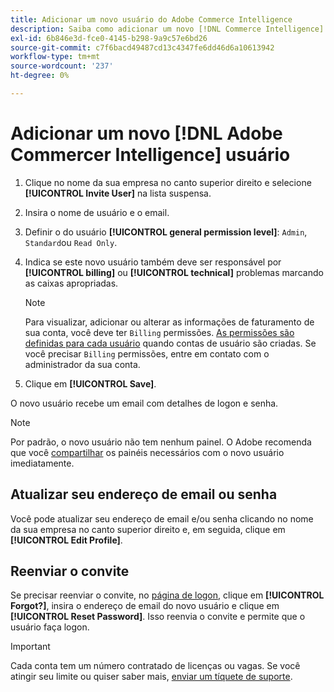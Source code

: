 ```yaml
---
title: Adicionar um novo usuário do Adobe Commerce Intelligence
description: Saiba como adicionar um novo [!DNL Commerce Intelligence] e como atualizar seu nome de usuário ou senha.
exl-id: 6b846e3d-fce0-4145-b298-9a9c57e6bd26
source-git-commit: c7f6bacd49487cd13c4347fe6dd46d6a10613942
workflow-type: tm+mt
source-wordcount: '237'
ht-degree: 0%

---
```


# Adicionar um novo [!DNL Adobe Commercer Intelligence] usuário

1. Clique no nome da sua empresa no canto superior direito e selecione **[!UICONTROL Invite User]** na lista suspensa.
1. Insira o nome de usuário e o email.
1. Definir o do usuário **[!UICONTROL general permission level]**: `Admin`, `Standard`ou `Read Only`.
1. Indica se este novo usuário também deve ser responsável por **[!UICONTROL billing]** ou **[!UICONTROL technical]** problemas marcando as caixas apropriadas.

   >[!NOTE]
   >
   >Para visualizar, adicionar ou alterar as informações de faturamento de sua conta, você deve ter `Billing` permissões. [As permissões são definidas para cada usuário](../../administrator/user-management/user-management.md) quando contas de usuário são criadas. Se você precisar `Billing` permissões, entre em contato com o administrador da sua conta.

1. Clique em **[!UICONTROL Save]**.

O novo usuário recebe um email com detalhes de logon e senha.

>[!NOTE]
>
>Por padrão, o novo usuário não tem nenhum painel. O Adobe recomenda que você [compartilhar](../../data-user/dashboards/share-dashboard-with-users.md) os painéis necessários com o novo usuário imediatamente.

## Atualizar seu endereço de email ou senha

Você pode atualizar seu endereço de email e/ou senha clicando no nome da sua empresa no canto superior direito e, em seguida, clique em **[!UICONTROL Edit Profile]**.

## Reenviar o convite

Se precisar reenviar o convite, no [página de logon](https://dashboard.rjmetrics.com/v2/session/create), clique em **[!UICONTROL Forgot?]**, insira o endereço de email do novo usuário e clique em **[!UICONTROL Reset Password]**. Isso reenvia o convite e permite que o usuário faça logon.

>[!IMPORTANT]
>
>Cada conta tem um número contratado de licenças ou vagas. Se você atingir seu limite ou quiser saber mais, [enviar um tíquete de suporte](https://experienceleague.adobe.com/docs/commerce-knowledge-base/kb/troubleshooting/miscellaneous/mbi-service-policies.html).
